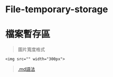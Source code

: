 # File-temporary-storage
# 檔案暫存區  

> 圖片寬度格式
```
<img src="" width="300px">
```
>[.md語法](https://gist.github.com/billy3321/1001749662c370887c63bb30f26c9e6e)
